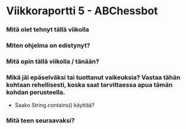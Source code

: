 Viikkoraportti 5 - ABChessbot
========

### Mitä olet tehnyt tällä viikolla

### Miten ohjelma on edistynyt?


### Mitä opin tällä viikolla / tänään?


### Mikä jäi epäselväksi tai tuottanut vaikeuksia? Vastaa tähän kohtaan rehellisesti, koska saat tarvittaessa apua tämän kohdan perusteella.

* Saako String.contains() käyttää?

### Mitä teen seuraavaksi?


